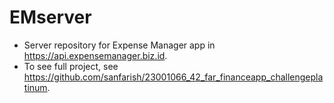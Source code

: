 # EMserver
* Server repository for Expense Manager app in https://api.expensemanager.biz.id.
* To see full project, see https://github.com/sanfarish/23001066_42_far_financeapp_challengeplatinum.